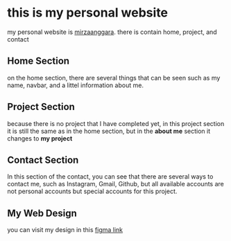 # this is my personal website 

my personal website is [mirzaanggara](https://mirza.com). there is contain home, project, and contact 

## Home Section 

on the home section, there are several things that can be seen such as my name, navbar, and a littel information about me.

## Project Section

because there is no project that I have completed yet, in this project section it is still the same as in the home section, but in the **about me** section it changes to **my project**

## Contact Section

In this section of the contact, you can see that there are several ways to contact me, such as Instagram, Gmail, Github, but all available accounts are not personal accounts but special accounts for this project.

## My Web Design 

you can visit my design in this [figma link](https://www.figma.com/file/ZM5Cd4v8osoDuP1SIGVuG8/Untitled?type=design&node-id=0%3A1&mode=design&t=d6E44eI4HA4x0BVR-1)